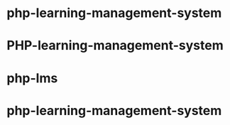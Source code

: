 # php-learning-management-system
# PHP-learning-management-system
# php-lms
# php-learning-management-system
